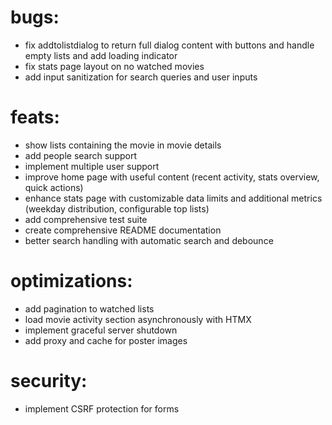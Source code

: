 # bugs:

- fix addtolistdialog to return full dialog content with buttons and handle empty lists and add loading indicator
- fix stats page layout on no watched movies
- add input sanitization for search queries and user inputs

# feats:

- show lists containing the movie in movie details
- add people search support
- implement multiple user support
- improve home page with useful content (recent activity, stats overview, quick actions)
- enhance stats page with customizable data limits and additional metrics (weekday distribution, configurable top lists)
- add comprehensive test suite
- create comprehensive README documentation
- better search handling with automatic search and debounce

# optimizations:

- add pagination to watched lists
- load movie activity section asynchronously with HTMX
- implement graceful server shutdown
- add proxy and cache for poster images

# security:

- implement CSRF protection for forms

